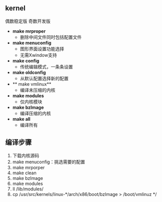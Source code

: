 ## kernel
偶数稳定版
奇数开发版
- **make mrproper**
	- 删除中间文件同时包括配置文件
- **make menuconfig**
	- 图形界面设置功能选择
	- 无需Xwindow支持
- **make config**
	- 传统编辑模式，一条条设置
- **make oldconfig**
	- 从默认配置选择新的配置
- ** make vmlinux**
	- 编译未压缩的内核
- **make modules**
	- 仅内核模块
- **make bzImage**
	- 编译压缩的内核
- **make all**
	- 编译所有

## 编译步骤
1. 下载内核源码
2. make menuconfig：挑选需要的配置
3. make mrporper
4. make clean
5. make bzImage
6. make modules
7. ll /lib/modules/
8. cp /usr/src/kernels/linux-*/arch/x86/boot/bzImage > /boot/vmlinuz */
<!--stackedit_data:
eyJoaXN0b3J5IjpbMTI1MjI0NzgyLC0xNDU1MDk0OTA3LDY1Mj
Y1ODM4OSwyMDU3OTcwOTM5LDUxNjM1OTU4Myw3NDgwOTQxNjld
fQ==
-->